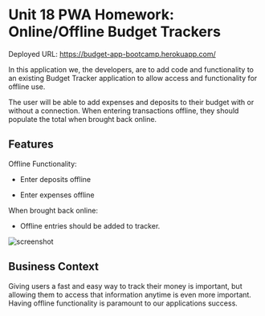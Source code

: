 # Unit 18 PWA Homework: Online/Offline Budget Trackers

Deployed URL: https://budget-app-bootcamp.herokuapp.com/

In this application we, the developers, are to add code and functionality to an existing Budget Tracker application to allow access and functionality for offline use. 

The user will be able to add expenses and deposits to their budget with or without a connection. When entering transactions offline, they should populate the total when brought back online.

## Features

Offline Functionality:

  * Enter deposits offline

  * Enter expenses offline

When brought back online:

  * Offline entries should be added to tracker.

  ![screenshot](https://user-images.githubusercontent.com/65369173/99339938-e0862000-283b-11eb-90fb-3179daeb320d.png)



## Business Context

Giving users a fast and easy way to track their money is important, but allowing them to access that information anytime is even more important. Having offline functionality is paramount to our applications success.








